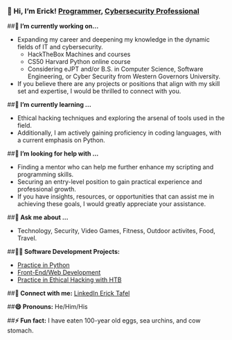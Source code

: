 ### 👋 Hi, I’m Erick! [Programmer](https://github.com/ericktafel1 ), [Cybersecurity Professional](https://www.linkedin.com/in/ericktafel/)

##**🔭 I’m currently working on...**
- Expanding my career and deepening my knowledge in the dynamic fields of IT and cybersecurity.
  - HackTheBox Machines and courses
  -  CS50 Harvard Python online course
  -  Considering eJPT and/or B.S. in Computer Science, Software Engineering, or  Cyber Security from Western Governors University.
- If you believe there are any projects or positions that align with my skill set and expertise, I would be thrilled to connect with you.

##**🌱 I’m currently learning ...**
- Ethical hacking techniques and exploring the arsenal of tools used in the field.
- Additionally, I am actively gaining proficiency in coding languages, with a current emphasis on Python.

##**🤔 I’m looking for help with ...**
- Finding a mentor who can help me further enhance my scripting and programming skills.
- Securing an entry-level position to gain practical experience and professional growth.
- If you have insights, resources, or opportunities that can assist me in achieving these goals, I would greatly appreciate your assistance.

##**💬 Ask me about ...**
- Technology, Security, Video Games, Fitness, Outdoor activites, Food, Travel.

##**👨‍💻 Software Development Projects:**
- [Practice in Python](https://github.com/ericktafel1/CS50)
- [Front-End/Web Development](https://codepen.io/ericktafel)
- [Practice in Ethical Hacking with HTB](https://github.com/ericktafel1/oscp-study-notes/tree/main/hackthebox-htb)

##**🤳 Connect with me:** [LinkedIn Erick Tafel](https://www.linkedin.com/in/ericktafel/)

##**😄 Pronouns:** He/Him/His

##**⚡ Fun fact:** I have eaten 100-year old eggs, sea urchins, and cow stomach.

<!--
**ericktafel1/ericktafel1** is a ✨ _special_ ✨ repository because its `README.md` (this file) appears on your GitHub profile.

Here are some ideas to get you started:

- 📺 Popular YouTube Videos (COMING SOON!)

- 🔭 I’m currently working on ...
- 🌱 I’m currently learning ...
- 👯 I’m looking to collaborate on ...
- 🤔 I’m looking for help with ...
- 💬 Ask me about ...
- 📫 How to reach me: ...
- 😄 Pronouns: ...
- ⚡ Fun fact: ...
-->
